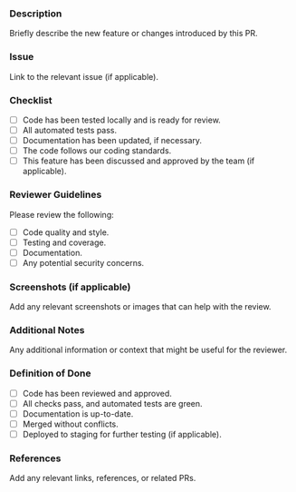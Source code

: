 ### Description
Briefly describe the new feature or changes introduced by this PR.

### Issue
Link to the relevant issue (if applicable).

### Checklist
- [ ] Code has been tested locally and is ready for review.
- [ ] All automated tests pass.
- [ ] Documentation has been updated, if necessary.
- [ ] The code follows our coding standards.
- [ ] This feature has been discussed and approved by the team (if applicable).

### Reviewer Guidelines
Please review the following:
- [ ] Code quality and style.
- [ ] Testing and coverage.
- [ ] Documentation.
- [ ] Any potential security concerns.

### Screenshots (if applicable)
Add any relevant screenshots or images that can help with the review.

### Additional Notes
Any additional information or context that might be useful for the reviewer.

### Definition of Done
- [ ] Code has been reviewed and approved.
- [ ] All checks pass, and automated tests are green.
- [ ] Documentation is up-to-date.
- [ ] Merged without conflicts.
- [ ] Deployed to staging for further testing (if applicable).

### References
Add any relevant links, references, or related PRs.
